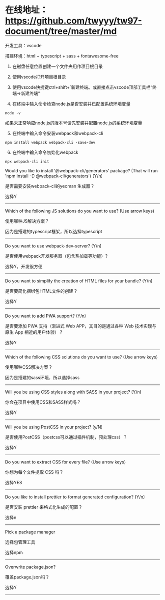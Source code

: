 # 在线地址：<https://github.com/twyyy/tw97-document/tree/master/md>

开发工具：vscode

搭建环境：html + typescript + sass + fontawesome-free

1. 在磁盘任意位置创建一个文件夹用作项目根目录

2. 使用vscode打开项目根目录

3. 使用vscode快捷键ctrl+shift+`新建终端。或直接点击vscode顶部工具栏“终端->新建终端”

4. 在终端中输入命令检查node.js是否安装并已配置系统环境变量

```shell
node -v
```

如果未正常响应node.js的版本号请先安装并配置node.js的系统环境变量

5. 在终端中输入命令安装webpack和webpack-cli

```shell
npm install webpack webpack-cli -save-dev
```

6. 在终端中输入命令初始化webpack

```shell
npx webpack-cli init
```

Would you like to install '@webpack-cli/generators' package? (That will run 'npm install -D @webpack-cli/generators') (Y/n)

是否需要安装webpack-cli的yeoman 生成器？

选择Y

------

Which of the following JS solutions do you want to use? (Use arrow keys)

使用哪种JS解决方案？

因为是搭建的typescript框架，所以选择typescript

------

Do you want to use webpack-dev-server? (Y/n)

是否使用webpack开发服务器（包含热加载等功能）?

选择Y，开发很方便

------

Do you want to simplify the creation of HTML files for your bundle? (Y/n)

是否要简化捆绑包HTML文件的创建？

选择Y

------

Do you want to add PWA support? (Y/n)

是否要添加 PWA 支持（渐进式 Web APP，其目的是通过各种 Web 技术实现与原生 App 相近的用户体验）？

选择Y

------

Which of the following CSS solutions do you want to use? (Use arrow keys)

使用哪种CSS解决方案？

因为是搭建的sass环境，所以选择sass

------

Will you be using CSS styles along with SASS in your project? (Y/n)

你会在项目中使用CSS和SASS样式吗？

选择Y

------

Will you be using PostCSS in your project? (y/N)

是否使用PostCSS（postcss可以通过插件机制，预处理css）？

选择Y

------

Do you want to extract CSS for every file? (Use arrow keys)

你想为每个文件提取 CSS 吗？

选择YES

------

Do you like to install prettier to format generated configuration? (Y/n)

是否安装 prettier 来格式化生成的配置？

选择n

------

Pick a package manager

选择包管理工具

选择npm

------

Overwrite package.json?

覆盖package.json吗？

选择Y

------
